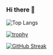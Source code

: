 ### Hi there 👋

<!--
**moulika-nagulavancha/moulika-nagulavancha** is a ✨ _special_ ✨ repository because its `README.md` (this file) appears on your GitHub profile.

Here are some ideas to get you started:

- 🔭 I’m currently working on ...
- 🌱 I’m currently learning ...
- 👯 I’m looking to collaborate on ...
- 🤔 I’m looking for help with ...
- 💬 Ask me about ...
- 📫 How to reach me: ...
- 😄 Pronouns: ...
- ⚡ Fun fact: ...
-->
![Top Langs](https://github-readme-stats.vercel.app/api/top-langs/?username=moulika-nagulavancha&hide_progress=true)

[![trophy](https://github-profile-trophy.vercel.app/?username=moulika-nagulavancha&theme=onedark)](https://github.com/ryo-ma/github-profile-trophy)

[![GitHub Streak](http://github-readme-streak-stats.herokuapp.com?user=moulika-nagulavancha&theme=dark&border_radius=5)](https://git.io/streak-stats)
